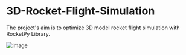# 3D-Rocket-Flight-Simulation
The project's aim is to optimize 3D model rocket flight simulation with RocketPy Library.

![image](https://github.com/Deca04/3D-Rocket-Flight-Simulation/assets/73656989/fde2b76e-122e-45d7-9380-261f380cbe9b)



